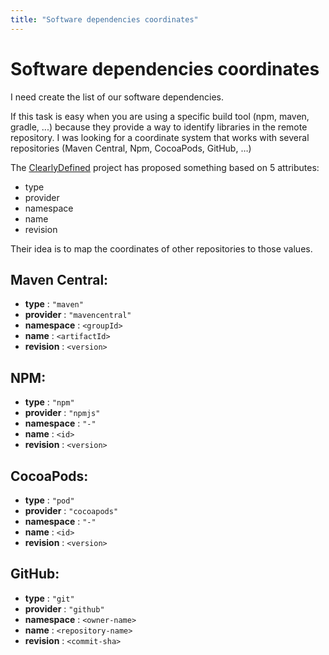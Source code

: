 ```yaml
---
title: "Software dependencies coordinates"
---
```


# Software dependencies coordinates

I need create the list of our software dependencies.

If this task is easy when you are using a specific build tool (npm, maven, gradle, ...) because they provide a way to identify libraries in the remote repository. I was looking for a coordinate system that works with several repositories (Maven Central, Npm, CocoaPods, GitHub, …)

The [ClearlyDefined](https://clearlydefined.io/) project has proposed something based on 5 attributes:

* type
* provider
* namespace
* name
* revision
	
Their idea is to map the coordinates of other repositories to those values.

## Maven Central:

* **type** : `"maven"`
* **provider** : `"mavencentral"`
* **namespace** : `<groupId>`
* **name** : `<artifactId>`
* **revision** : `<version>`

## NPM:

* **type** : `"npm"`
* **provider** : `"npmjs"`
* **namespace** : `"-"`
* **name** : `<id>`
* **revision** : `<version>`


## CocoaPods:

* **type** : `"pod"`
* **provider** : `"cocoapods"`
* **namespace** : `"-"`
* **name** : `<id>`
* **revision** : `<version>`

## GitHub:

* **type** : `"git"`
* **provider** : `"github"`
* **namespace** : `<owner-name>`
* **name** : `<repository-name>`
* **revision** : `<commit-sha>`
